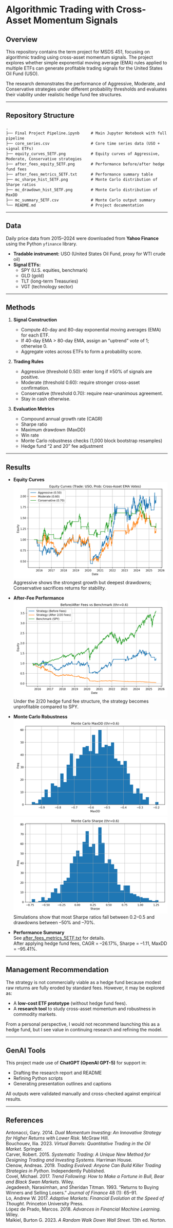 # Algorithmic Trading with Cross-Asset Momentum Signals  

## Overview  
This repository contains the term project for MSDS 451, focusing on algorithmic trading using cross-asset momentum signals. The project explores whether simple exponential moving average (EMA) rules applied to multiple ETFs can generate profitable trading signals for the United States Oil Fund (USO).  

The research demonstrates the performance of Aggressive, Moderate, and Conservative strategies under different probability thresholds and evaluates their viability under realistic hedge fund fee structures.  

---

## Repository Structure  
```
.
├── Final Project Pipeline.ipynb     # Main Jupyter Notebook with full pipeline
├── core_series.csv                  # Core time series data (USO + signal ETFs)
├── equity_curves_5ETF.png           # Equity curves of Aggressive, Moderate, Conservative strategies
├── after_fees_equity_5ETF.png       # Performance before/after hedge fund fees
├── after_fees_metrics_5ETF.txt      # Performance summary table
├── mc_sharpe_hist_5ETF.png          # Monte Carlo distribution of Sharpe ratios
├── mc_drawdown_hist_5ETF.png        # Monte Carlo distribution of MaxDD
├── mc_summary_5ETF.csv              # Monte Carlo output summary
└── README.md                        # Project documentation
```

---

## Data  
Daily price data from 2015–2024 were downloaded from **Yahoo Finance** using the Python `yfinance` library.  

- **Tradable instrument:** USO (United States Oil Fund, proxy for WTI crude oil)  
- **Signal ETFs:**  
  - SPY (U.S. equities, benchmark)  
  - GLD (gold)  
  - TLT (long-term Treasuries)  
  - VGT (technology sector)  

---

## Methods  
1. **Signal Construction**  
   - Compute 40-day and 80-day exponential moving averages (EMA) for each ETF.  
   - If 40-day EMA > 80-day EMA, assign an “uptrend” vote of 1; otherwise 0.  
   - Aggregate votes across ETFs to form a probability score.  

2. **Trading Rules**  
   - Aggressive (threshold 0.50): enter long if ≥50% of signals are positive.  
   - Moderate (threshold 0.60): require stronger cross-asset confirmation.  
   - Conservative (threshold 0.70): require near-unanimous agreement.  
   - Stay in cash otherwise.  

3. **Evaluation Metrics**  
   - Compound annual growth rate (CAGR)  
   - Sharpe ratio  
   - Maximum drawdown (MaxDD)  
   - Win rate  
   - Monte Carlo robustness checks (1,000 block bootstrap resamples)  
   - Hedge fund “2 and 20” fee adjustment  

---

## Results  

- **Equity Curves**  
![Equity Curves](equity_curves_5ETF.png)  
Aggressive shows the strongest growth but deepest drawdowns; Conservative sacrifices returns for stability.  

- **After-Fee Performance**  
![After Fees](after_fees_equity_5ETF.png)  
Under the 2/20 hedge fund fee structure, the strategy becomes unprofitable compared to SPY.  

- **Monte Carlo Robustness**  
![MC Drawdown](mc_drawdown_hist_5ETF.png)  
![MC Sharpe](mc_sharpe_hist_5ETF.png)  
Simulations show that most Sharpe ratios fall between 0.2–0.5 and drawdowns between –50% and –70%.  

- **Performance Summary**  
See [after_fees_metrics_5ETF.txt](after_fees_metrics_5ETF.txt) for details.  
After applying hedge fund fees, CAGR = –26.17%, Sharpe = –1.11, MaxDD = –95.41%.  

---

## Management Recommendation  
The strategy is not commercially viable as a hedge fund because modest raw returns are fully eroded by standard fees. However, it may be explored as:  

- A **low-cost ETF prototype** (without hedge fund fees).  
- A **research tool** to study cross-asset momentum and robustness in commodity markets.  

From a personal perspective, I would not recommend launching this as a hedge fund, but I see value in continuing research and refining the model.  

---

## GenAI Tools  
This project made use of **ChatGPT (OpenAI GPT-5)** for support in:  
- Drafting the research report and README  
- Refining Python scripts  
- Generating presentation outlines and captions  

All outputs were validated manually and cross-checked against empirical results.  

---

## References  
Antonacci, Gary. 2014. *Dual Momentum Investing: An Innovative Strategy for Higher Returns with Lower Risk.* McGraw Hill.  
Bouchouev, Ilia. 2023. *Virtual Barrels: Quantitative Trading in the Oil Market.* Springer.  
Carver, Robert. 2015. *Systematic Trading: A Unique New Method for Designing Trading and Investing Systems.* Harriman House.  
Clenow, Andreas. 2019. *Trading Evolved: Anyone Can Build Killer Trading Strategies in Python.* Independently Published.  
Covel, Michael. 2017. *Trend Following: How to Make a Fortune in Bull, Bear and Black Swan Markets.* Wiley.  
Jegadeesh, Narasimhan, and Sheridan Titman. 1993. “Returns to Buying Winners and Selling Losers.” *Journal of Finance* 48 (1): 65–91.  
Lo, Andrew W. 2017. *Adaptive Markets: Financial Evolution at the Speed of Thought.* Princeton University Press.  
López de Prado, Marcos. 2018. *Advances in Financial Machine Learning.* Wiley.  
Malkiel, Burton G. 2023. *A Random Walk Down Wall Street.* 13th ed. Norton.  
